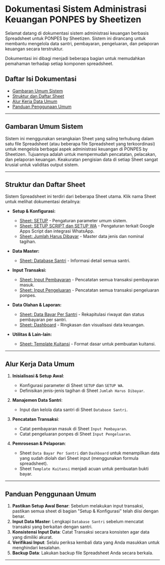# Dokumentasi Sistem Administrasi Keuangan PONPES by Sheetizen

Selamat datang di dokumentasi sistem administrasi keuangan berbasis Spreadsheet untuk PONPES by Sheetizen. Sistem ini dirancang untuk membantu mengelola data santri, pembayaran, pengeluaran, dan pelaporan keuangan secara terstruktur.

Dokumentasi ini dibagi menjadi beberapa bagian untuk memudahkan pemahaman terhadap setiap komponen spreadsheet.

## Daftar Isi Dokumentasi

* [Gambaran Umum Sistem](#gambaran-umum-sistem)
* [Struktur dan Daftar Sheet](#struktur-dan-daftar-sheet)
* [Alur Kerja Data Umum](#alur-kerja-data-umum)
* [Panduan Penggunaan Umum](#panduan-penggunaan-umum)

---

## Gambaran Umum Sistem

Sistem ini menggunakan serangkaian Sheet yang saling terhubung dalam satu file Spreadsheet (atau beberapa file Spreadsheet yang terkoordinasi) untuk mengelola berbagai aspek administrasi keuangan di PONPES by Sheetizen. Tujuannya adalah untuk mempermudah pencatatan, pelacakan, dan pelaporan keuangan. Keakuratan pengisian data di setiap Sheet sangat krusial untuk validitas output sistem.

---

## Struktur dan Daftar Sheet

Sistem Spreadsheet ini terdiri dari beberapa Sheet utama. Klik nama Sheet untuk melihat dokumentasi detailnya:

* **Setup & Konfigurasi:**
    * [Sheet: SETUP](./docs/SETUP.md) - Pengaturan parameter umum sistem.
    * [Sheet: SETUP SCRIPT dan SETUP WA](./docs/SETUP_WA.md) - Pengaturan terkait Google Apps Script dan integrasi WhatsApp.
    * [Sheet: Jumlah Harus Dibayar](./docs/Jumlah_Harus_Dibayar.md) - Master data jenis dan nominal tagihan.

* **Data Master:**
    * [Sheet: Database Santri](./docs/Database_Santri.md) - Informasi detail semua santri.

* **Input Transaksi:**
    * [Sheet: Input Pembayaran](./docs/Input_Pembayaran.md) - Pencatatan semua transaksi pembayaran masuk.
    * [Sheet: Input Pengeluaran](./docs/Input_Pengeluaran.md) - Pencatatan semua transaksi pengeluaran ponpes.

* **Data Olahan & Laporan:**
    * [Sheet: Data Bayar Per Santri](./docs/Data_Bayar_Per_Santri.md) - Rekapitulasi riwayat dan status pembayaran per santri.
    * [Sheet: Dashboard](./docs/Dashboard.md) - Ringkasan dan visualisasi data keuangan.

* **Utilitas & Lain-lain:**
    * [Sheet: Template Kuitansi](./docs/Template_Kuitansi.md) - Format dasar untuk pembuatan kuitansi.

---

## Alur Kerja Data Umum

1.  **Inisialisasi & Setup Awal**:
    * Konfigurasi parameter di Sheet `SETUP` dan `SETUP WA`.
    * Definisikan jenis-jenis tagihan di Sheet `Jumlah Harus Dibayar`.

2.  **Manajemen Data Santri**:
    * Input dan kelola data santri di Sheet `Database Santri`.

3.  **Pencatatan Transaksi**:
    * Catat pembayaran masuk di Sheet `Input Pembayaran`.
    * Catat pengeluaran ponpes di Sheet `Input Pengeluaran`.

4.  **Pemrosesan & Pelaporan**:
    * Sheet `Data Bayar Per Santri` dan `Dashboard` untuk menampilkan data yang sudah diolah dari Sheet input (menggunakan formula spreadsheet).
    * Sheet `Template Kuitansi` menjadi acuan untuk pembuatan bukti bayar.

---

## Panduan Penggunaan Umum

1.  **Pastikan Setup Awal Benar**: Sebelum melakukan input transaksi, pastikan semua sheet di bagian "Setup & Konfigurasi" telah diisi dengan benar.
2.  **Input Data Master**: Lengkapi `Database Santri` sebelum mencatat transaksi yang berkaitan dengan santri.
3.  **Konsistensi Input Data**: Catat Transaksi secara konsisten agar data yang dimiliki akurat.
4.  **Verifikasi Input**: Selalu periksa kembali data yang Anda masukkan untuk menghindari kesalahan.
5.  **Backup Data**: Lakukan backup file Spreadsheet Anda secara berkala.

---
